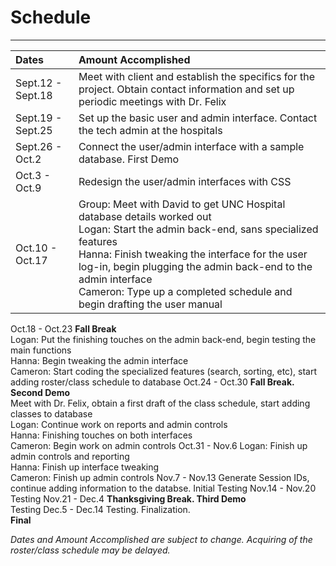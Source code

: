 # Schedule #


---


| **Dates** | **Amount Accomplished** |
|:----------|:------------------------|
| Sept.12 - Sept.18 | Meet with client and establish the specifics for the project. Obtain contact information and set up periodic meetings with Dr. Felix |
| Sept.19 - Sept.25 | Set up the basic user and admin interface. Contact the tech admin at the hospitals |
| Sept.26 - Oct.2 | Connect the user/admin interface with a sample database. First Demo |
| Oct.3 - Oct.9 | Redesign the user/admin interfaces with CSS |
| Oct.10 - Oct.17 | Group: Meet with David to get UNC Hospital database details worked out<br>Logan: Start the admin back-end, sans specialized features<br>Hanna: Finish tweaking the interface for the user log-in, begin plugging the admin back-end to the admin interface<br>Cameron: Type up a completed schedule and begin drafting the user manual<br>
<tr><td> Oct.18 - Oct.23 </td><td> <b>Fall Break</b><br>Logan: Put the finishing touches on the admin back-end, begin testing the main functions<br>Hanna: Begin tweaking the admin interface<br>Cameron: Start coding the specialized features (search, sorting, etc), start adding roster/class schedule to database</td></tr>
<tr><td> Oct.24 - Oct.30 </td><td> <b>Fall Break. Second Demo</b><br>Meet with Dr. Felix, obtain a first draft of the class schedule, start adding classes to database<br>Logan: Continue work on reports and admin controls<br>Hanna: Finishing touches on both interfaces<br>Cameron: Begin work on admin controls</td></tr>
<tr><td> Oct.31 - Nov.6 </td><td> Logan: Finish up admin controls and reporting<br>Hanna: Finish up interface tweaking<br>Cameron: Finish up admin controls</td></tr>
<tr><td> Nov.7 - Nov.13 </td><td> Generate Session IDs, continue adding information to the databse. Initial Testing</td></tr>
<tr><td> Nov.14 - Nov.20 </td><td> Testing                 </td></tr>
<tr><td> Nov.21 - Dec.4 </td><td> <b>Thanksgiving Break. Third Demo</b> <br>Testing  </td></tr>
<tr><td> Dec.5 - Dec.14 </td><td> Testing. Finalization.<br> <b>Final</b> </td></tr></tbody></table>

<i>Dates and Amount Accomplished are subject to change. Acquiring of the roster/class schedule may be delayed.</i>